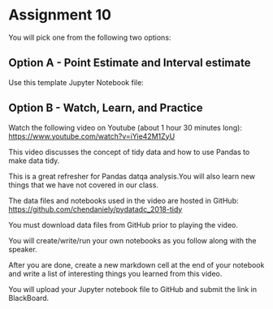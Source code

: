 # Assignment 10

You will pick one from the following two options:

## Option A - Point Estimate and Interval estimate

Use this template Jupyter Notebook file: [](assignment_10.ipynb)

## Option B - Watch, Learn, and Practice

Watch the following video on Youtube (about 1 hour 30 minutes long):
https://www.youtube.com/watch?v=iYie42M1ZyU 

This video discusses the concept of tidy data and how to use Pandas to make data tidy. 

This is a great refresher for Pandas datqa analysis.You will also learn new things that we have not covered in our class. 

The data files and notebooks used in the video are hosted in GitHub: 
https://github.com/chendaniely/pydatadc_2018-tidy

You must download data files from GitHub prior to playing the video.

You will create/write/run your own notebooks as you follow along with the speaker. 

After you are done, create a new markdown cell at the end of your notebook and write a list of interesting things you learned from this video.

You will upload your Jupyter notebook file to GitHub and submit the link in BlackBoard. 
